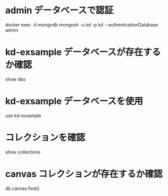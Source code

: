 # admin データベースで認証
docker exec -it mongodb mongosh -u kd -p kd --authenticationDatabase admin

# kd-exsample データベースが存在するか確認
show dbs

# kd-exsample データベースを使用
use kd-exsample

# コレクションを確認
show collections

# canvas コレクションが存在するか確認
db.canvas.find()
